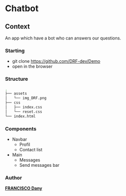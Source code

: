 # Chatbot

## Context
An app which have a bot who can answers our questions.
### Starting
* git clone https://github.com/DRF-dev/Demo
* open in the browser
### Structure
```bash
.
├── assets
│   └── img_DRF.png
├── css
│   ├── index.css
│   └── reset.css
└── index.html
```
### Components
 * Navbar
	 * Profil
	 * Contact list 
 * Main
	 * Messages
	 * Send messages bar
### Author
[**FRANCISCO Dany**](https://github.com/DRF-dev)
